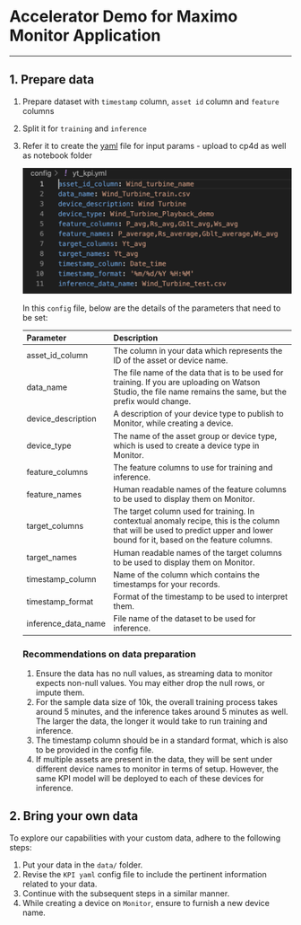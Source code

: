 # Accelerator Demo for Maximo Monitor Application
---

## 1. Prepare data

1.  Prepare dataset with `timestamp` column, `asset id` column and `feature` columns
2.  Split it for `training` and `inference`
3.  Refer it to create the [yaml](../config/yt_kpi.yml) file for input params - upload to cp4d as well as notebook folder

    [<img src="../images/yaml_config.png" width="600"/>](image.png)
    
    In this `config` file, below are the details of the parameters that need to be set:
    
    | Parameter           | Description                                                                                                             |
    |---------------------|-------------------------------------------------------------------------------------------------------------------------|
    | asset_id_column     | The column in your data which represents the ID of the asset or device name.                                          |
    | data_name           | The file name of the data that is to be used for training. If you are uploading on Watson Studio, the file name remains the same, but the prefix would change. |
    | device_description  | A description of your device type to publish to Monitor, while creating a device.                                      |
    | device_type         | The name of the asset group or device type, which is used to create a device type in Monitor.                         |
    | feature_columns     | The feature columns to use for training and inference.                                                                 |
    | feature_names       | Human readable names of the feature columns to be used to display them on Monitor.                                    |
    | target_columns      | The target column used for training. In contextual anomaly recipe, this is the column that will be used to predict upper and lower bound for it, based on the feature columns. |
    | target_names        | Human readable names of the target columns to be used to display them on Monitor.                                    |
    | timestamp_column    | Name of the column which contains the timestamps for your records.                                                    |
    | timestamp_format    | Format of the timestamp to be used to interpret them.                                                                  |
    | inference_data_name | File name of the dataset to be used for inference.                                                                     |


    ### Recommendations on data preparation
    1. Ensure the data has no null values, as streaming data to monitor expects non-null values. You may either drop the null rows, or impute them.
    2. For the sample data size of 10k, the overall training process takes around 5 minutes, and the inference takes around 5 minutes as well. The larger the data, the longer it would take to run training and inference.
    3. The timestamp column should be in a standard format, which is also to be provided in the config file. 
    4. If multiple assets are present in the data, they will be sent under different device names to monitor in terms of setup. However, the same KPI model will be deployed to each of these devices for inference.

## 2. Bring your own data
    
To explore our capabilities with your custom data, adhere to the following steps:

1. Put your data in the `data/` folder.
2. Revise the `KPI yaml` config file to include the pertinent information related to your data.
3. Continue with the subsequent steps in a similar manner.
4. While creating a device on `Monitor`, ensure to furnish a new device name.

